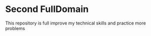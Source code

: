 ﻿# Second FullDomain


This repository is full improve my technical skills and practice more problems 